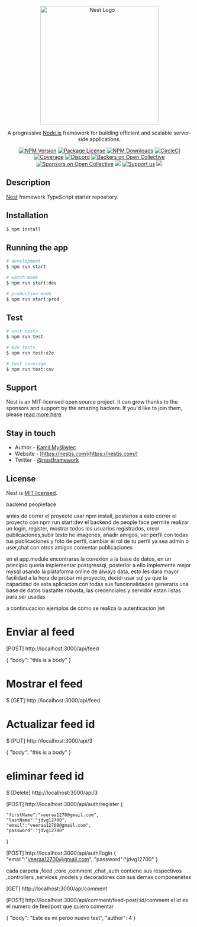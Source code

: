 <p align="center">
  <a href="http://nestjs.com/" target="blank"><img src="https://nestjs.com/img/logo_text.svg" width="320" alt="Nest Logo" /></a>
</p>

[circleci-image]: https://img.shields.io/circleci/build/github/nestjs/nest/master?token=abc123def456
[circleci-url]: https://circleci.com/gh/nestjs/nest

  <p align="center">A progressive <a href="http://nodejs.org" target="_blank">Node.js</a> framework for building efficient and scalable server-side applications.</p>
    <p align="center">
<a href="https://www.npmjs.com/~nestjscore" target="_blank"><img src="https://img.shields.io/npm/v/@nestjs/core.svg" alt="NPM Version" /></a>
<a href="https://www.npmjs.com/~nestjscore" target="_blank"><img src="https://img.shields.io/npm/l/@nestjs/core.svg" alt="Package License" /></a>
<a href="https://www.npmjs.com/~nestjscore" target="_blank"><img src="https://img.shields.io/npm/dm/@nestjs/common.svg" alt="NPM Downloads" /></a>
<a href="https://circleci.com/gh/nestjs/nest" target="_blank"><img src="https://img.shields.io/circleci/build/github/nestjs/nest/master" alt="CircleCI" /></a>
<a href="https://coveralls.io/github/nestjs/nest?branch=master" target="_blank"><img src="https://coveralls.io/repos/github/nestjs/nest/badge.svg?branch=master#9" alt="Coverage" /></a>
<a href="https://discord.gg/G7Qnnhy" target="_blank"><img src="https://img.shields.io/badge/discord-online-brightgreen.svg" alt="Discord"/></a>
<a href="https://opencollective.com/nest#backer" target="_blank"><img src="https://opencollective.com/nest/backers/badge.svg" alt="Backers on Open Collective" /></a>
<a href="https://opencollective.com/nest#sponsor" target="_blank"><img src="https://opencollective.com/nest/sponsors/badge.svg" alt="Sponsors on Open Collective" /></a>
  <a href="https://paypal.me/kamilmysliwiec" target="_blank"><img src="https://img.shields.io/badge/Donate-PayPal-ff3f59.svg"/></a>
    <a href="https://opencollective.com/nest#sponsor"  target="_blank"><img src="https://img.shields.io/badge/Support%20us-Open%20Collective-41B883.svg" alt="Support us"></a>
  <a href="https://twitter.com/nestframework" target="_blank"><img src="https://img.shields.io/twitter/follow/nestframework.svg?style=social&label=Follow"></a>
</p>
  <!--[![Backers on Open Collective](https://opencollective.com/nest/backers/badge.svg)](https://opencollective.com/nest#backer)
  [![Sponsors on Open Collective](https://opencollective.com/nest/sponsors/badge.svg)](https://opencollective.com/nest#sponsor)-->

## Description

[Nest](https://github.com/nestjs/nest) framework TypeScript starter repository.

## Installation

```bash
$ npm install
```

## Running the app

```bash
# development
$ npm run start

# watch mode
$ npm run start:dev

# production mode
$ npm run start:prod
```

## Test

```bash
# unit tests
$ npm run test

# e2e tests
$ npm run test:e2e

# test coverage
$ npm run test:cov
```

## Support

Nest is an MIT-licensed open source project. It can grow thanks to the sponsors and support by the amazing backers. If you'd like to join them, please [read more here](https://docs.nestjs.com/support).

## Stay in touch

- Author - [Kamil Myśliwiec](https://kamilmysliwiec.com)
- Website - [https://nestjs.com](https://nestjs.com/)
- Twitter - [@nestframework](https://twitter.com/nestframework)

## License

Nest is [MIT licensed](LICENSE).


backend peopleface

antes de correr el proyecto usar npm install, posterios a esto correr el proyecto con npm run start:dev
el backend de people face permite realizar un login, register, mostrar todos los usuarios registrados,
 crear publicaciones,subir texto he imagenes, añadir amigos, ver perfil con todas tus publicaciones y 
 foto de perfil, cambiar el rol de tu perfil ya sea admin o user,chat con otros amigos comentar publicaciones 

 en el app.module encontraras la conexion a la base de datos, en un principio queria implementar postgressql, 
 posterior a ello implemente mejor mysql usando la plataforma online de always data, esto les dara mayor facilidad 
 a la hora de probar mi proyecto, decidi usar sql ya que la capacidad de esta aplicacion con todas sus funcionalidades 
 generaria una base de datos bastante robusta, las credenciales y servidor estan listas para ser usadas

a continucacion ejemplos de como se realiza la autenticacion jwt
# Enviar al feed
 [POST] http://localhost:3000/api/feed 

{
  "body": "this is a body"
}
# Mostrar el feed
$ [GET] http://localhost:3000/api/feed 

# Actualizar feed id
$ [PUT] http://localhost:3000/api/3

{
  "body": "this is a body"
}
# eliminar feed id
$ [Delete] http://localhost:3000/api/3


[POST] http://localhost:3000/api/auth/register
{
	
	"firstName":"veeraa1270@gmail.com",
	"lastName":"jdvg12700",
	"email":"veeraa12700@gmail.com",
	"password":"jdvg12700"
}



[POST] http://localhost:3000/api/auth/login
{
	"email":"veeraa12700@gmail.com",
	"password":"jdvg12700"
}


cada carpeta ,feed ,core ,comment ,chat ,auth contiene sus respectivos 
,controllers ,services ,models y decoradores con sus demas componenetes


[GET] http://localhost:3000/api/comment




[POST] http://localhost:3000/api/comment/feed-post/:id/comment  el id es el numero de feedpost que quiero comentar 

{
  "body": "Este es mi peroo nuevo test",
  "author": 4
}